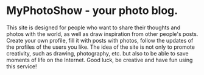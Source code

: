 # MyPhotoShow - your photo blog.
This site is designed for people who want to share their thoughts and photos with the world, as well as draw inspiration from other people's posts. Create your own profile, fill it with posts with photos, follow the updates of the profiles of the users you like. The idea of the site is not only to promote creativity, such as drawing, photography, etc. but also to be able to save moments of life on the Internet. Good luck, be creative and have fun using this service!